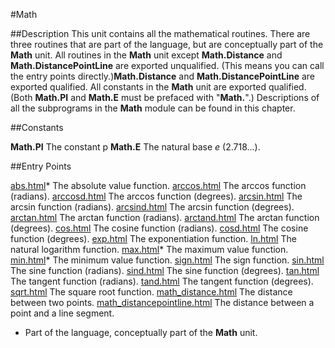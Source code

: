 
#Math

##Description
This unit contains all the mathematical routines. There are three routines that are part of the language, but are conceptually part of the **Math** unit.
All routines in the **Math** unit except **Math.Distance** and **Math.DistancePointLine** are exported unqualified. (This means you can call the entry points directly.)**Math.Distance** and **Math.DistancePointLine** are exported qualified. All constants in the **Math** unit are exported qualified. (Both **Math.PI** and **Math.E** must be prefaced with "**Math.**".)
Descriptions of all the subprograms in the **Math** module can be found in this chapter.



##Constants

**Math.PI** The constant p
**Math.E** The natural base _e_ (2.718...).




##Entry Points

[abs.html](**abs**)* The absolute value function.
[arccos.html](**arccos**) The arccos function (radians).
[arccosd.html](**arccosd**) The arccos function (degrees).
[arcsin.html](**arcsin**) The arcsin function (radians).
[arcsind.html](**arcsind**) The arcsin function (degrees).
[arctan.html](**arctan**) The arctan function (radians).
[arctand.html](**arctand**) The arctan function (degrees).
[cos.html](**cos**) The cosine function (radians).
[cosd.html](**cosd**) The cosine function (degrees).
[exp.html](**exp**) The exponentiation function.
[ln.html](**ln**) The natural logarithm function.
[max.html](**max**)* The maximum value function.
[min.html](**min**)* The minimum value function.
[sign.html](**sign**) The sign function.
[sin.html](**sin**) The sine function (radians).
[sind.html](**sind**) The sine function (degrees).
[tan.html](**tan**) The tangent function (radians).
[tand.html](**tand**) The tangent function (degrees).
[sqrt.html](**sqrt**) The square root function.
[math_distance.html](**Distance**) The distance between two points.
[math_distancepointline.html](**DistancePointLine**) The distance between a point and a line segment.

* Part of the language, conceptually part of the **Math** unit.


